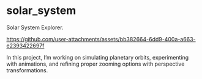# solar_system

Solar System Explorer.

https://github.com/user-attachments/assets/bb382664-6dd9-400a-a663-e2393422697f

In this project, I’m working on simulating planetary orbits, experimenting with animations, 
and refining proper zooming options with perspective transformations.


